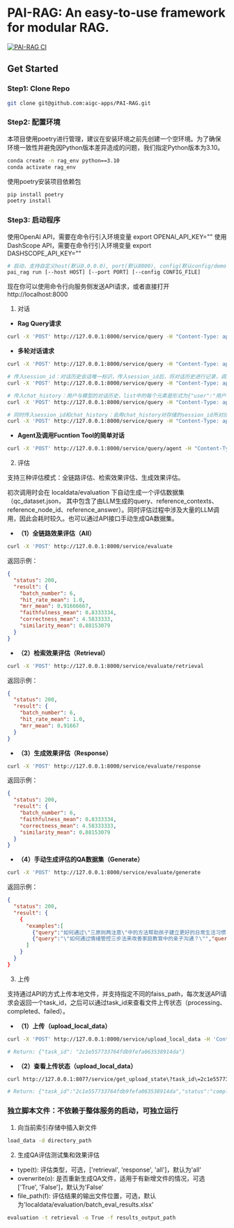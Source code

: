 # PAI-RAG: An easy-to-use framework for modular RAG.

[![PAI-RAG CI](https://github.com/aigc-apps/PAI-RAG/actions/workflows/main.yml/badge.svg)](https://github.com/aigc-apps/PAI-RAG/actions/workflows/main.yml)

## Get Started

### Step1: Clone Repo

```bash
git clone git@github.com:aigc-apps/PAI-RAG.git
```

### Step2: 配置环境

本项目使用poetry进行管理，建议在安装环境之前先创建一个空环境。为了确保环境一致性并避免因Python版本差异造成的问题，我们指定Python版本为3.10。

```bash
conda create -n rag_env python==3.10
conda activate rag_env
```

使用poetry安装项目依赖包

```bash
pip install poetry
poetry install
```

### Step3: 启动程序

使用OpenAI API，需要在命令行引入环境变量 export OPENAI_API_KEY=""
使用DashScope API，需要在命令行引入环境变量 export DASHSCOPE_API_KEY=""

```bash
# 启动，支持自定义host(默认0.0.0.0), port(默认8000), config(默认config/demo.yaml)
pai_rag run [--host HOST] [--port PORT] [--config CONFIG_FILE]
```

现在你可以使用命令行向服务侧发送API请求，或者直接打开http://localhost:8000

1. 对话

- **Rag Query请求**

```bash
curl -X 'POST' http://127.0.0.1:8000/service/query -H "Content-Type: application/json" -d '{"question":"PAI是什么？"}'
```

- **多轮对话请求**

```bash
curl -X 'POST' http://127.0.0.1:8000/service/query -H "Content-Type: application/json" -d '{"question":"PAI是什么？"}'

# 传入session_id：对话历史会话唯一标识，传入session_id后，将对话历史进行记录，调用大模型将自动携带存储的对话历史。
curl -X 'POST' http://127.0.0.1:8000/service/query -H "Content-Type: application/json" -d '{"question":"它有什么优势？", "session_id": "1702ffxxad3xxx6fxxx97daf7c"}'

# 传入chat_history：用户与模型的对话历史，list中的每个元素是形式为{"user":"用户输入","bot":"模型输出"}的一轮对话，多轮对话按时间顺序排列。
curl -X 'POST' http://127.0.0.1:8000/service/query -H "Content-Type: application/json" -d '{"question":"它有哪些功能？", "chat_history": [{"user":"PAI是什么？", "bot":"PAI是阿里云的人工智能平台，它提供一站式的机器学习解决方案。这个平台支持各种机器学习任务，包括有监督学习、无监督学习和增强学习，适用于营销、金融、社交网络等多个场景。"}]}'

# 同时传入session_id和chat_history：会用chat_history对存储的session_id所对应的对话历史进行追加更新
curl -X 'POST' http://127.0.0.1:8000/service/query -H "Content-Type: application/json" -d '{"question":"它有什么优势？", "chat_history": [{"user":"PAI是什么？", "bot":"PAI是阿里云的人工智能平台，它提供一站式的机器学习解决方案。这个平台支持各种机器学习任务，包括有监督学习、无监督学习和增强学习，适用于营销、金融、社交网络等多个场景。"}], "session_id": "1702ffxxad3xxx6fxxx97daf7c"}'
```

- **Agent及调用Fucntion Tool的简单对话**

```bash
curl -X 'POST' http://127.0.0.1:8000/service/query/agent -H "Content-Type: application/json" -d '{"question":"今年是2024年，10年前是哪一年？"}'
```

2. 评估

支持三种评估模式：全链路评估、检索效果评估、生成效果评估。

初次调用时会在 localdata/evaluation 下自动生成一个评估数据集（qc_dataset.json， 其中包含了由LLM生成的query、reference_contexts、reference_node_id、reference_answer）。同时评估过程中涉及大量的LLM调用，因此会耗时较久。也可以通过API接口手动生成QA数据集。

- **（1）全链路效果评估（All）**

```bash
curl -X 'POST' http://127.0.0.1:8000/service/evaluate
```

返回示例：

```json
{
  "status": 200,
  "result": {
    "batch_number": 6,
    "hit_rate_mean": 1.0,
    "mrr_mean": 0.91666667,
    "faithfulness_mean": 0.8333334,
    "correctness_mean": 4.5833333,
    "similarity_mean": 0.88153079
  }
}
```

- **（2）检索效果评估（Retrieval）**

```bash
curl -X 'POST' http://127.0.0.1:8000/service/evaluate/retrieval
```

返回示例：

```json
{
  "status": 200,
  "result": {
    "batch_number": 6,
    "hit_rate_mean": 1.0,
    "mrr_mean": 0.91667
  }
}
```

- **（3）生成效果评估（Response）**

```bash
curl -X 'POST' http://127.0.0.1:8000/service/evaluate/response
```

返回示例：

```json
{
  "status": 200,
  "result": {
    "batch_number": 6,
    "faithfulness_mean": 0.8333334,
    "correctness_mean": 4.58333333,
    "similarity_mean": 0.88153079
  }
}
```

- **（4）手动生成评估的QA数据集（Generate）**

```bash
curl -X 'POST' http://127.0.0.1:8000/service/evaluate/generate
```

返回示例：

```json
{
  "status": 200,
  "result": {
    {
      "examples":[
        {"query":"如何通过\"三原则两注意\"中的方法帮助孩子建立更好的日常生活习惯？","query_by":{"model_name":"qwen-turbo","type":"ai"},"reference_contexts":["\n\n三原则两注意\n\r\n1.想结果:处理问题前，先思考自己想要达成的结果\r\n\r\n2.找重点:不对孩子做过多过细的要求，只要求重点的事情\r\n\r\n3.爱自己:留出时间和空间关爱自己，自己有能量，才能更好地关爱孩子\r\n\r\n1.规律生活:规律生活，可以减少孩子的日常混乱，建议从父母做起\r\n\r\n2.整理房间:房间保持简约、结构化，能增加孩子的专注力和条理性\r\n\r\n\r\n\r"],"reference_node_id":["dacdb33e68b8a60b15044524cfdd710d92b42a1d8c87583bfe8473b2793efc09"],"reference_answer":"通过\"三原则两注意\"中的方法，可以帮助孩子建立更好的日常生活习惯如下：\n\n1. **想结果**：在对孩子提出要求或安排活动时，先考虑这个行为或任务对孩子长期目标的影响。明确你希望他们培养的习惯（如规律作息）对他们的益处，这样孩子会更愿意接受并坚持。\n\n2. **找重点**：避免过度细致的指导，让孩子专注于一两个关键的生活习惯，比如定时睡觉、按时吃饭。这样可以减少他们的压力，让他们更容易理解和执行。\n\n3. **爱自己**：作为父母，要以身作则，展示良好的生活习惯。同时，确保自己有足够的休息和自我照顾，这样你的积极态度和充沛精力会对孩子产生积极影响。\n\n4. **规律生活**：父母自身要保持规律的生活作息，例如设定固定的起床和睡觉时间，这样可以为孩子树立榜样。同时，教导孩子理解规律性对于效率和稳定的重要性。\n\n5. **整理房间**：鼓励孩子参与整理自己的物品，保持环境整洁。一个有序的环境有助于提高孩子的专注力和责任感，也能培养他们的条理性。\n\n通过这些方法，孩子不仅能学会良好的生活习惯，还能在过程中感受到父母的支持和引导，从而更容易形成稳定的日常行为","reference_answer_by":{"model_name":"qwen-turbo","type":"ai"}},
        {"query":"\"如何通过情绪管控三步法来改善家庭教育中的亲子沟通？\"","query_by":{"model_name":"qwen-turbo","type":"ai"},"reference_contexts":["\n\n情绪管控三步一法\n\r\n1.[觉]:觉察并接纳自己第一时间的情绪\r\n2.[停]: 控制自己发泄情绪的行为，比如控制自己不要向孩子吼叫、不要对孩子动手等等\r\n3.[静]:通过离开现场等方式，让自己慢慢冷静\r\n\r\n通过CBT(认知行为疗法)缓解长期的负面情绪\r\n1.让我们有不良情绪的往往不是这件事，而是我们对这件事的认知\r\n\r\n2.运用[自我狡辩法]改变对事情的认知，缓解不良情绪\r\n\r\n\r\n\r"],"reference_node_id":["14f8ea5c9087d2c8821ce2afdbe2065b02c793355aaab907d639d23480e3d9bc"],"reference_answer":"情绪管控三步法（觉、停、静）在家庭教育中的亲子沟通中可以有效地帮助改善和提升沟通质量：\n\n1. **觉** (觉察): 当你发现自己或孩子的情绪开始升温，第一步是觉察到这种情绪的存在。这包括意识到自己的情绪反应以及它可能对孩子产生的影响。了解自己的情绪状态是沟通的第一步。\n\n2. **停** (控制): 在情绪即将失控时，暂停一下，不要立即做出反应。这意味着当你想要吼叫或者对孩子发脾气时，先停下来，避免伤害对方。这一步旨在给双方冷静的时间，避免冲动行为。\n\n3. **静** (冷静): 这个阶段可以通过暂时离开现场、深呼吸、短暂的独处或者进行简单的冷静活动来实现。给自己一些时间让情绪平复下来，这样在重新进入对话时会更加理智和冷静。\n\n通过这个三步法，家长可以更好地管理自己的情绪，以更成熟、理解的态度与孩子交流，从而促进更有效的亲子沟通。同时，CBT（认知行为疗法）的理念也能帮助家长识别并挑战负面思维，调整对孩子的行为和情况的看法，进一步改善家庭氛围。","reference_answer_by":{"model_name":"qwen-turbo","type":"ai"}}
      ]
    }
  }
}
```

3. 上传

支持通过API的方式上传本地文件，并支持指定不同的faiss_path，每次发送API请求会返回一个task_id，之后可以通过task_id来查看文件上传状态（processing、completed、failed）。

- **（1）上传（upload_local_data）**

```bash
curl -X 'POST' http://127.0.0.1:8000/service/upload_local_data -H 'Content-Type: multipart/form-data' -F 'file=@local_path/PAI.txt' -F 'faiss_path=localdata/storage'

# Return: {"task_id": "2c1e557733764fdb9fefa063538914da"}
```

- **（2）查看上传状态（upload_local_data）**

```bash
curl http://127.0.0.1:8077/service/get_upload_state\?task_id\=2c1e557733764fdb9fefa063538914da

# Return: {"task_id":"2c1e557733764fdb9fefa063538914da","status":"completed"}
```

### 独立脚本文件：不依赖于整体服务的启动，可独立运行

1. 向当前索引存储中插入新文件

```bash
load_data -d directory_path
```

2. 生成QA评估测试集和效果评估

- type(t): 评估类型，可选，['retrieval', 'response', 'all']，默认为'all'
- overwrite(o): 是否重新生成QA文件，适用于有新增文件的情况，可选 ['True', 'False']，默认为'False'
- file_path(f): 评估结果的输出文件位置，可选，默认为'localdata/evaluation/batch_eval_results.xlsx'

```bash
evaluation -t retrieval -o True -f results_output_path
```
